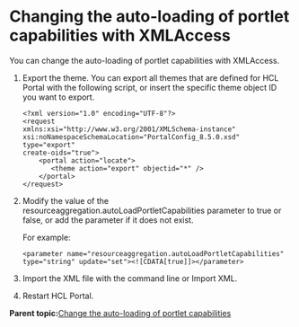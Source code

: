 # Changing the auto-loading of portlet capabilities with XMLAccess

You can change the auto-loading of portlet capabilities with XMLAccess.

1.  Export the theme. You can export all themes that are defined for HCL Portal with the following script, or insert the specific theme object ID you want to export.

    ```
    <?xml version="1.0" encoding="UTF-8"?>
    <request
    xmlns:xsi="http://www.w3.org/2001/XMLSchema-instance"
    xsi:noNamespaceSchemaLocation="PortalConfig_8.5.0.xsd" type="export"
    create-oids="true">
        <portal action="locate">
           <theme action="export" objectid="*" />
        </portal>
    </request>
    ```

2.  Modify the value of the resourceaggregation.autoLoadPortletCapabilities parameter to true or false, or add the parameter if it does not exist.

    For example:

    ```
    <parameter name="resourceaggregation.autoLoadPortletCapabilities" type="string" update="set"><![CDATA[true]]></parameter>
    ```

3.  Import the XML file with the command line or Import XML.

4.  Restart HCL Portal.


**Parent topic:**[Change the auto-loading of portlet capabilities ](../dev-theme/themeopt_chng_auto_load_cap.md)

